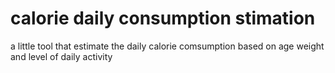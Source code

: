 # calorie daily consumption stimation
 a little tool that estimate the daily calorie comsumption based on age weight and level of daily activity
